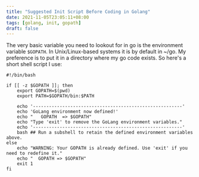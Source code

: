 ```yaml
---
title: "Suggested Init Script Before Coding in Golang"
date: 2021-11-05T23:05:11+08:00
tags: [golang, init, gopath]
draft: false
---
```


The very basic variable you need to lookout for in go is the environment variable `$GOPATH`. In Unix/Linux-based systems it is by default in ~/go.
My preference is to put it in a directory where my go code exists. So here's a short shell script I use:

```
#!/bin/bash

if [[ -z $GOPATH ]]; then
    export GOPATH=$(pwd)
    export PATH=$GOPATH/bin:$PATH
   
    echo '--------------------------------------------------------'
    echo 'GoLang environment now defined!' 
    echo "   GOPATH  => $GOPATH"
    echo "Type 'exit' to remove the GoLang environment variables."
    echo '--------------------------------------------------------'
    bash ## Run a subshell to retain the defined environment variables above.
else
    echo "WARNING: Your GOPATH is already defined. Use 'exit' if you need to redefine it."
    echo "  GOPATH => $GOPATH"
    exit 1
fi
```
